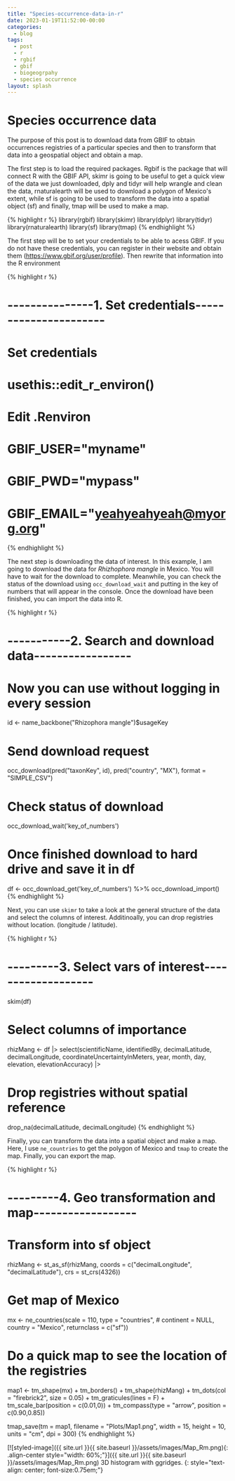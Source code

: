 ```yaml
---
title: "Species-occurrence-data-in-r"
date: 2023-01-19T11:52:00-00:00
categories:
  - blog
tags:
  - post
  - r
  - rgbif
  - gbif
  - biogeogrpahy
  - species occurrence
layout: splash
---
```


# Species occurrence data

The purpose of this post is to download data from GBIF to obtain occurrences registries of a particular species and then to transform that data into a geospatial object and obtain a map.

The first step is to load the required packages. Rgbif is the package that will connect R with the GBIF API, skimr is going to be useful to get a quick view of the data we just downloaded, dply and tidyr will help wrangle and clean the data, rnaturalearth will be used to download a polygon of Mexico's extent, while sf is going to be used to transform the data into a spatial object (sf) and finally, tmap will be used to make a map.

{% highlight r %}
library(rgbif)
library(skimr)
library(dplyr)
library(tidyr)
library(rnaturalearth)
library(sf)
library(tmap)
{% endhighlight %}

The first step will be to set your credentials to be able to acess GBIF. If you do not have these credentials, you can register in their website and obtain them (https://www.gbif.org/user/profile). Then rewrite that information into the R environment

{% highlight r %}
# ---------------1. Set credentials----------------------
# Set credentials
# usethis::edit_r_environ()

# Edit .Renviron
# GBIF_USER="myname"
# GBIF_PWD="mypass"
# GBIF_EMAIL="yeahyeahyeah@myorg.org"
{% endhighlight %}

The next step is downloading the data of interest. In this example, I am going to download the data for _Rhizhophora mangle_ in Mexico. You will have to wait for the download to complete. Meanwhile, you can check the status of the download using `occ_download_wait` and putting in the key of numbers that will appear in the console. Once the download have been finished, you can import the data into R.

{% highlight r %}
# -----------2. Search and download data-----------------
# Now you can use without logging in every session
id <- name_backbone("Rhizophora mangle")$usageKey
# Send download request
occ_download(pred("taxonKey", id),
             pred("country", "MX"),
             format = "SIMPLE_CSV")
# Check status of download
occ_download_wait('key_of_numbers')

# Once finished download to hard drive and save it in df
df <- occ_download_get('key_of_numbers') %>%
  occ_download_import()
{% endhighlight %}

Next, you can use `skimr` to take a look at the general structure of the data and select the columns of interest. Additinoally, you can drop registries without location. (longitude / latitude).

{% highlight r %}
# ---------3. Select vars of interest-------------------
skim(df)

# Select columns of importance
rhizMang <- df |>
  select(scientificName, identifiedBy,
         decimalLatitude, decimalLongitude, coordinateUncertaintyInMeters,
         year, month, day,
         elevation, elevationAccuracy) |>
  # Drop registries without spatial reference
  drop_na(decimalLatitude, decimalLongitude)
{% endhighlight %}

Finally, you can transform the data into a spatial object and make a map. Here, I use `ne_countries` to get the polygon of Mexico and `tmap` to create the map. Finally, you can export the map.

{% highlight r %}
# ---------4. Geo transformation and map------------------
# Transform into sf object
rhizMang <- st_as_sf(rhizMang, 
                     coords = c("decimalLongitude", "decimalLatitude"),
                     crs = st_crs(4326))

# Get map of Mexico
mx <- ne_countries(scale = 110, 
                   type = "countries", 
                   # continent = NULL,
                   country = "Mexico", 
                   returnclass = c("sf"))

# Do a quick map to see the location of the registries
map1 <- tm_shape(mx) +
  tm_borders() +
  tm_shape(rhizMang) +
  tm_dots(col = "firebrick2", size = 0.05) +
  tm_graticules(lines = F) +
  tm_scale_bar(position = c(0.01,0)) +
  tm_compass(type = "arrow",
             position = c(0.90,0.85))

tmap_save(tm = map1,
          filename = "Plots/Map1.png",
          width = 15,
          height = 10,
          units = "cm",
          dpi = 300)
{% endhighlight %}

[![styled-image]({{ site.url }}{{ site.baseurl }}/assets/images/Map_Rm.png){: .align-center style="width: 60%;"}]({{ site.url }}{{ site.baseurl }}/assets/images/Map_Rm.png) 3D histogram with ggridges.
{: style="text-align: center; font-size:0.75em;"}